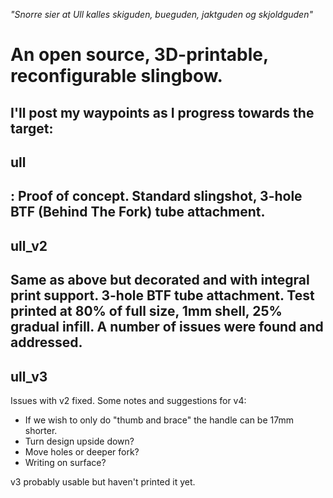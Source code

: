 *"Snorre sier at Ull kalles skiguden, bueguden, jaktguden og skjoldguden"*
# An open source, 3D-printable, reconfigurable slingbow. 

I'll post my waypoints as I progress towards the target:
---
## ull
: Proof of concept. Standard slingshot, 3-hole BTF (Behind The Fork) tube attachment. 
---
## ull_v2
Same as above but decorated and with integral print support. 3-hole BTF tube attachment.
Test printed at 80% of full size, 1mm shell, 25% gradual infill. A number of issues were found and addressed.
---
## ull_v3 
Issues with v2 fixed. Some notes and suggestions for v4:
- If we wish to only do "thumb and brace" the handle can be 17mm shorter.
- Turn design upside down?
- Move holes or deeper fork?
- Writing on surface?

v3 probably usable but haven't printed it yet. 
